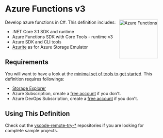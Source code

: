 # Azure Functions v3
[<img align="right" alt="Azure Functions" width="128rem" src="https://raw.githubusercontent.com/Azure/azure-functions-core-tools/master/src/Azure.Functions.Cli/npm/assets/azure-functions-logo-color-raster.png" />][az-funcs-docs]

Develop azure functions in C#. This definition includes:
- .NET Core 3.1 SDK and runtime
- Azure Functions SDK with Core Tools - runtime v3
- Azure SDK and CLI tools
- [Azurite][azurite-docs] as for Azure Storage Emulator

## Requirements
You will want to have a look at the [minimal set of tools to get started][devcontainers-requirements]. This definition requires followings:
- [Storage Explorer][download-azure-storage-explorer]
- Azure Subscription, create a [free account][ms-azure-signup] if you don't.
- Azure DevOps Subscription, create a [free account][ms-azure-devops-signup] if you don't.

## Using This Definition
Check out the [vscode-remote-try-*][vscode-remote-try-search-query] repositories if you are looking for complete sample projects.

[az-funcs-docs]: https://docs.microsoft.com/en-us/azure/azure-functions/create-first-function-cli-csharp?tabs=azure-cli%2Cbrowser
[azurite-docs]: https://docs.microsoft.com/en-us/azure/storage/common/storage-use-azurite#install-and-run-the-azurite-docker-image
[devcontainers-requirements]: https://github.com/kosalanuwan/devcontainers/#readme
[ms-azure-signup]: https://
[ms-azure-devops-signup]: https://
[download-azure-storage-explorer]: https://
[vscode-remote-try-search-query]: https://github.com/search?o=desc&q=vscode-remote-try-&s=updated&type=repositories
